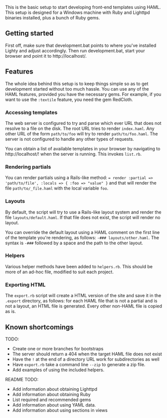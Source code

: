 This is the basic setup to start developing front-end templates using HAML. 
This setup is designed for a Windows machine with Ruby and Lighttpd binaries 
installed, plus a bunch of Ruby gems.


Getting started
---------------

First off, make sure that development.bat points to where you've installed 
Lighty and adjust accordingly. Then run development.bat, start your browser and 
point it to http://localhost/.


Features
--------

The whole idea behind this setup is to keep things simple so as to get 
development started without too much hassle. You can use any of the HAML 
features, provided you have the necessary gems. For example, if you want to use 
the `:textile` feature, you need the gem RedCloth.

### Accessing templates

The web server is configured to try and parse which ever URL that does not 
resolve to a file on the disk. The root URL tries to render `index.haml`. Any 
other URL of the form `path/to/foo` will try to render `path/to/foo.haml`. The 
server is not configured to handle any other types of requests.

You can obtain a list of available templates in your browser by navigating to
http://localhost/! when the server is running. This invokes `list.rb`.

### Rendering partials

You can render partials using a Rails-like method: 
`= render :partial => 'path/to/file', :locals => { :foo => "value" }`
and that will render the file `path/to/_file.haml` with the local variable `foo`.

### Layouts

By default, the script will try to use a Rails-like layout system and render
the file `layouts/default.haml`. If that file does not exist, the script will 
render no layout.

You can override the default layout using a HAML comment on the first line of
the template you're rendering, as follows: `-### layouts/other.haml`. The syntax
is `-###` followed by a space and the path to the other layout.

### Helpers

Various helper methods have been added to `helpers.rb`. This should be more of 
an ad-hoc file, modified to suit each project.

### Exporting HTML

The `export.rb` script will create a HTML version of the site and save it in the
`.export` directory, as follows: for each HAML file that is not a partial and is
not a layout, an HTML file is generated. Every other non-HAML file is copied as 
is.


Known shortcomings
------------------

TODO:

* Create one or more branches for bootstraps
* The server should return a 404 when the target HAML file does not exist
* Have the `!` at the end of a directory URL work for subdirectories as well 
* Have `export.rb` take a command line `--zip` to generate a zip file.
* Add examples of using the included helpers.

README TODO:

* Add information about obtaining Lighttpd
* Add information about obtaining Ruby
* List required and recommended gems
* Add information about using YAML data.
* Add information about using sections in views
